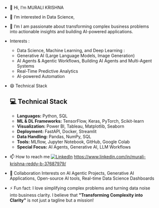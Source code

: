 - 👋 Hi, I’m MURALI KRISHNA
- 👀 I’m interested in Data Science, 
- 🌱 I’m I am passionate about transforming complex business problems into actionable insights and building AI-powered applications.
-    Interests :
     - Data Science, Machine Learning, and Deep Learning :
     - Generative AI (Large Language Models, Image Generation)
     - AI Agents & Agentic Workflows, Building AI Agents and Multi-Agent Systems
     - Real-Time Predictive Analytics
     - AI-powered Automation


- 😄 Technical Stack
    ## 💻 Technical Stack
    -   **Languages:** Python, SQL
    -   **ML & DL Frameworks:** TensorFlow, Keras, PyTorch, Scikit-learn
    -   **Visualization:** Power BI, Tableau, Matplotlib, Seaborn
    -   **Deployment:** FastAPI, Docker, Streamlit
    -   **Data Handling:** Pandas, NumPy, SQL
    -   **Tools:** MLflow, Jupyter Notebook, GitHub, Google Colab
    -   **Special Focus:** AI Agents, Generative AI, LLM Workflows
- 📫 How to reach me [![LinkedIn](https://img.shields.io/badge/LinkedIn-Murali%20Krishna-blue)](https://www.linkedin.com/in/murali-krishna-reddy-b-37687979/) https://www.linkedin.com/in/murali-krishna-reddy-b-37687979/
- 💞️ Collaboration Interests on AI Agentic Projects, Generative AI Applications, Open-source AI tools, Real-time Data Science Dashboards
- ⚡ Fun fact: I love simplifying complex problems and turning data noise into business clarity. I believe that **"Transforming Complexity into Clarity"** is not just a tagline but a mission!

<!---
reachmurali2/reachmurali2 is a ✨ special ✨ repository because its `README.md` (this file) appears on your GitHub profile.
You can click the Preview link to take a look at your changes.
--->
